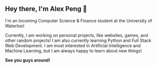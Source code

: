 ## Hey there, I'm Alex Peng 👋

I'm an incoming Computer Science & Finance student at the University of Waterloo!

Currently, I am working on personal projects, like websites, games, and other random projects! I am also currently learning Python and Full Stack Web Development. I am most interested in Artificial Intelligence and Machine Learning, but I am always happy to learn about new things!

**See you guys around!**
<!--
**alexypeng/alexypeng** is a ✨ _special_ ✨ repository because its `README.md` (this file) appears on your GitHub profile.

Here are some ideas to get you started:

- 🔭 I’m currently working on ...
- 🌱 I’m currently learning ...
- 👯 I’m looking to collaborate on ...
- 🤔 I’m looking for help with ...
- 💬 Ask me about ...
- 📫 How to reach me: ...
- 😄 Pronouns: ...
- ⚡ Fun fact: ...
-->
